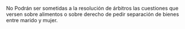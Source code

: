 No Podrán ser sometidas a la resolución de árbitros las cuestiones que versen sobre alimentos o sobre derecho de pedir separación de bienes entre marido y mujer.
